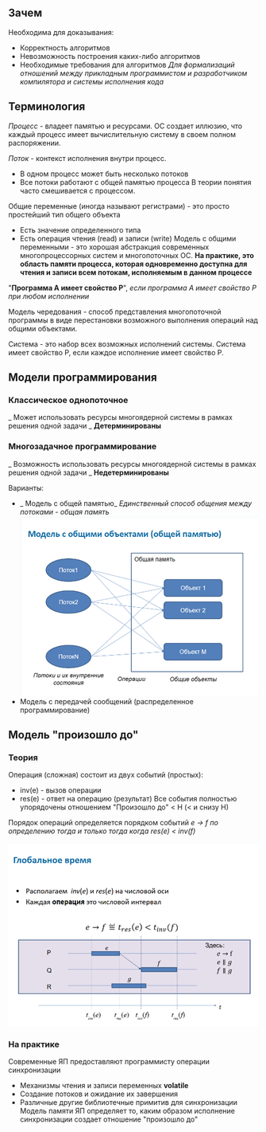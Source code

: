 ## Зачем
Необходима для доказывания:
* Корректность алгоритмов
* Невозможность построения каких-либо алгоритмов
* Необходимые требования для алгоритмов
_Для формализаций отношений между прикладным программистом и разработчиком компилятора и системы исполнения кода_
## Терминология
_Процесс_ - владеет памятью и ресурсами.
ОС создает иллюзию, что каждый процесс имеет вычислительную систему в своем полном распоряжении.

_Поток_ - контекст исполнения внутри процесс.
- В одном процесс может быть несколько потоков
- Все потоки работают с общей памятью процесса
В теории понятия часто смешивается с процессом.

Общие переменные (иногда называют регистрами) - это просто простейший тип общего объекта
* Есть значение определенного типа
* Есть операция чтения (read) и записи (write)
Модель с общими переменными - это хорошая абстракция современных многопроцессорных систем и многопоточных ОС. **На практике, это область памяти процесса, которая одновременно доступна для чтения и записи всем потокам, исполняемым в данном процессе**

"__Программа A имеет свойство P__", _если программа A имеет свойство P при любом исполнении_

Модель чередования - способ представления многопоточной программы в виде перестановки возможного выполнения операций над общими объектами.

Система - это набор всех возможных исполнений системы.
Система имеет свойство P, если каждое исполнение имеет свойство P.

## Модели программирования
### Классическое однопоточное
_ Может использовать ресурсы многоядерной системы в рамках решения одной задачи _
__Детерминированы__
### Многозадачное программирование
_ Возможность использовать ресурсы многоядерной системы в рамках решения одной задачи _
__Недетерминированы__

Варианты:
* _ Модель с общей памятью_
_Единственный способ общения между потоками - общая память_
![](resources/Модель%20с%20общей%20памятью.png)
* Модель с передачей сообщений (распределенное программирование)



## Модель "произошло до"

### Теория
Операция (сложная) состоит из двух событий (простых):
* inv(e) - вызов операции
* res(e) - ответ на операцию (результат)
Все события полностью упорядочены отношением "Произошло до" < H (< и снизу H)

Порядок операций определяется порядком событий
_e -> f по определению тогда и только тогда когда res(e) < inv(f)_

![](resources/Произошло%20до%20на%20глобальном%20времени.png)

### На практике
Современные ЯП предоставляют программисту операции синхронизации
* Механизмы чтения и записи переменных __volatile__
* Создание потоков и ожидание их завершения
* Различные другие библиотечные примитив для синхронизации
Модель памяти ЯП определяет то, каким образом исполнение синхронизации создает отношение "произошло до"